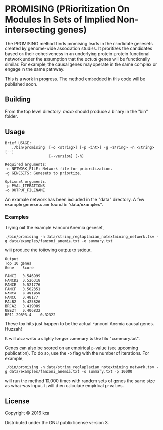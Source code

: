 # PROMISING (PRioritization On Modules In Sets of Implied Non-intersecting genes)

The PROMISING method finds promising leads in the candidate genesets created by genome-wide association studies. It proritizes the candidates based on their cohesiveness in an underlying protein-protein functional network under the assumption that the *actual* genes will be functionally similar. For example, the causal genes may operate in the same complex or engage in the same pathway.

This is a work in progress. The method embedded in this code will be published soon.

## Building

From the top level directory, *make* should produce a binary in the "bin" folder.


## Usage
```
Brief USAGE: 
   ./bin/promising  [-o <string>] [-p <int>] -g <string> -n <string> [--]
                    [--version] [-h]

```

```
Required arguments:
-n NETWORK_FILE: Network file for prioritization.
-g GENESETS: Genesets to priortize.

Optional arguments:
-p PVAL_ITERATIONS
-o OUTPUT_FILENAME
```

An example network has been included in the "data" directory. A few example genesets are found in "data/examples".

### Examples

Trying out the example Fanconi Anemia geneset, 

```
./bin/promising -n data/string_reglaplacian_notextmining_network.tsv -g data/examples/fanconi_anemia.txt -o summary.txt
```

will produce the following output to stdout.

```
Output
Top 10 genes
Gene	Score
----------------
FANCI	0.546999
FANCD2	0.526318
FANCE	0.521776
FANCF	0.502351
FANCA	0.481958
FANCC	0.48177
PALB2	0.425826
BRCA2	0.419089
UBE2T	0.406832
RP11-298P3.4	0.32322
```

These top hits just happen to be the actual Fanconi Anemia causal genes. Huzzah!

It will also write a slighly longer summary to the file "summary.txt".

Genes can also be scored on an empirical p-value (see upcoming publication). To do so, use the -p flag with the number of iterations. For example,

```
./bin/promising -n data/string_reglaplacian_notextmining_network.tsv -g data/examples/fanconi_anemia.txt -o summary.txt -p 10000
```

will run the method 10,000 times with random sets of genes the same size as what was input. It will then calculate empirical p-values.



## License

Copyright © 2016 kca

Distributed under the GNU public license version 3.

